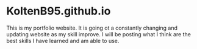 # KoltenB95.github.io

This is my portfolio website. It is going ot a constantly changing and updating website as my skill improve. I will be posting what I think are the best skills I have learned and am able to use.
